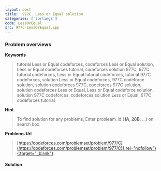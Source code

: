 ```yaml
---
layout: post
title:  977C. Less or Equal solution
categories: ['sortings']
code: LessOrEqual
src: 977C-LessOrEqual.cpp
---
```

### **Problem overviews**

**Keywords**
> tutorial Less or Equal codeforces, codeforces Less or Equal solution, Less or Equal codeforces tutorial, codeforces solution 977C, 977C tutorial codeforces, Less or Equal tutorial codeforces, tutorial 977C codeforces, solution Less or Equal codeforces, 977C codeforce solution, solution codeforces 977C, codeforces 977C solution, solution codeforces Less or Equal, Less or Equal codeforce solution, solution 977C codeforces, codeforces solution Less or Equal, 977C codeforces tutorial

**Hint**
> To find solution for any problems, Enter probleam_id (**1A, 28B**, ...) on search box. 

**Problems Url**
> [https://codeforces.com/problemset/problem/977/C](https://codeforces.com/problemset/problem/977/C){:rel="nofollow"}{:target="_blank"}

#### **Solution**



